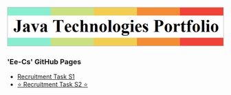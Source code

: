 <!DOCTYPE HTML>
<html lang="en">
<head>
<meta http-equiv="Content-Type" content="text/html; charset=UTF-8" />
<link rel="icon" href="favicon.ico" />
</head>
<body>
<img alt="" src="images/Title.png">
<h3>'Ee-Cs' GitHub Pages</h3>
<ul>
<li><a href="https://Ee-Cs.github.io/RecruitmentTaskS1/">Recruitment Task S1</a></li>
<li><a href="https://Ee-Cs.github.io/RecruitmentTaskS2/">⭐ Recruitment Task S2 ⭐</a></li>
</ul>
</body>
</html>